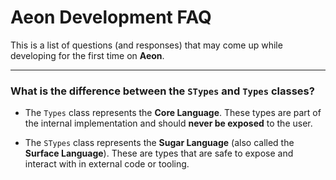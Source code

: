# Aeon Development FAQ

This is a list of questions (and responses) that may come up while developing for the first time on **Aeon**.

---

### What is the difference between the `STypes` and `Types` classes?

- The `Types` class represents the **Core Language**. These types are part of the internal implementation and should **never be exposed** to the user.

- The `STypes` class represents the **Sugar Language** (also called the **Surface Language**). These are types that are safe to expose and interact with in external code or tooling.
